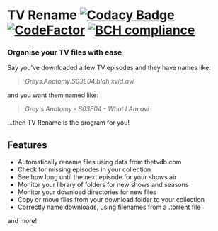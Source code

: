 # TV Rename [![Codacy Badge](https://api.codacy.com/project/badge/Grade/6c673482ee224226aea084243a955886)](https://www.codacy.com/project/mark.summerville/tvrename/dashboard?utm_source=github.com&amp;utm_medium=referral&amp;utm_content=TV-Rename/tvrename&amp;utm_campaign=Badge_Grade_Dashboard)  [![CodeFactor](https://www.codefactor.io/repository/github/tv-rename/tvrename/badge)](https://www.codefactor.io/repository/github/tv-rename/tvrename)  [![BCH compliance](https://bettercodehub.com/edge/badge/TV-Rename/tvrename?branch=master)](https://bettercodehub.com/)

### Organise your TV files with ease

Say you've downloaded a few TV episodes and they have names like:

> *Greys.Anatomy.S03E04.blah.xvid.avi*

and you want them named like:

> *Grey's Anatomy - S03E04 - What I Am.avi*

...then TV Rename is the program for you!

## Features

* Automatically rename files using data from thetvdb.com
* Check for missing episodes in your collection
* See how long until the next episode for your shows air
* Monitor your library of folders for new shows and seasons
* Monitor your download directories for new files
* Copy or move files from your download folder to your collection
* Correctly name downloads, using filenames from a .torrent file

and more!
